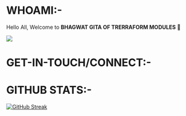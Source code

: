 # WHOAMI:-

Hello All, Welcome to __BHAGWAT GITA OF TRERRAFORM MODULES__ 👋

![](https://komarev.com/ghpvc/?username=TheAxAFactor&style=for-the-badge&color=green)

# GET-IN-TOUCH/CONNECT:-


# GITHUB STATS:-

[![GitHub Streak](http://github-readme-streak-stats.herokuapp.com?user=TheAxAFactor&theme=dark)](https://git.io/streak-stats)


<!---
- 👋 Hi, I’m @TheAxAFactor
- 👀 I’m interested in ...
- 🌱 I’m currently learning ...
- 💞️ I’m looking to collaborate on ...
- 📫 How to reach me ...

--->

<!---
TheAxAFactor/TheAxAFactor is a ✨ special ✨ repository because its `README.md` (this file) appears on your GitHub profile.
You can click the Preview link to take a look at your changes.
--->
